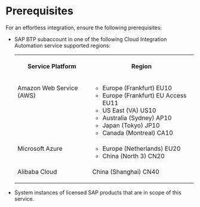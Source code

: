 <!-- loio2eae0b6a94134862a22cfb96f8c7b220 -->

# Prerequisites



For an effortless integration, ensure the following prerequisites:

-   SAP BTP subaccount in one of the following Cloud Integration Automation service supported regions:


    <table>
    <tr>
    <th valign="top">

    Service Platform
    
    </th>
    <th valign="top">

    Region
    
    </th>
    </tr>
    <tr>
    <td valign="top">
    
    Amazon Web Service \(AWS\)
    
    </td>
    <td valign="top">
    
    -   Europe \(Frankfurt\) EU10
    -   Europe \(Frankfurt\) EU Access EU11
    -   US East \(VA\) US10
    -   Australia \(Sydney\) AP10
    -   Japan \(Tokyo\) JP10
    -   Canada \(Montreal\) CA10


    
    </td>
    </tr>
    <tr>
    <td valign="top">
    
    Microsoft Azure
    
    </td>
    <td valign="top">
    
    -   Europe \(Netherlands\) EU20
    -   China \(North 3\) CN20


    
    </td>
    </tr>
    <tr>
    <td valign="top">
    
    Alibaba Cloud
    
    </td>
    <td valign="top">
    
    China \(Shanghai\) CN40
    
    </td>
    </tr>
    </table>
    
-   System instances of licensed SAP products that are in scope of this service.

